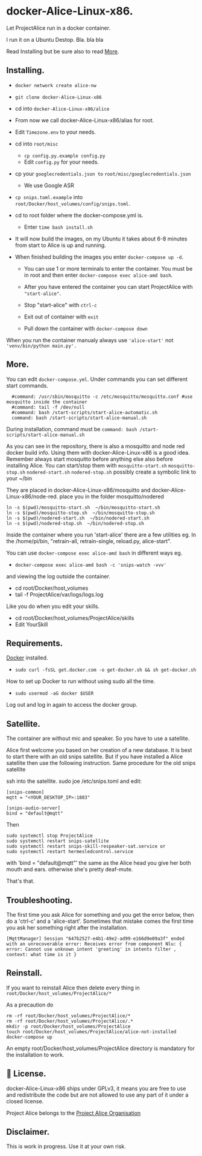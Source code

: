 # docker-Alice-Linux-x86.
Let ProjectAlice run in a docker container.

I run it on a Ubuntu Destop.
Bla. bla bla

Read Installing but be sure also to read [More](#more).

## Installing.
- `docker network create alice-nw`
- `git clone docker-Alice-Linux-x86`
- cd into `docker-Alice-Linux-x86/alice`
- From now we call docker-Alice-Linux-x86/alias for root.
- Edit `Timezone.env` to your needs.
- cd into `root/misc`
  - `cp config.py.example config.py`
  - Edit `config.py` for your needs.
- cp your `googlecredentials.json to` `root/misc/googlecredentials.json`
  - We use Google ASR
- `cp snips.toml.example` into `root/Docker/host_volumes/config/snips.toml`.
- cd to root folder where the docker-compose.yml is.
  - Enter `time bash install.sh`

- It will now build the images, on my Ubuntu it takes about 6-8 minutes from start to Alice is up and running.
- When finished building the images you enter `docker-compose up -d`.
  - You can use 1 or more terminals to enter the container.
    You must be in root and then enter `docker-compose exec alice-amd bash`.

  - After you have entered the container you can start ProjectAlice with `"start-alice"`.
  - Stop "start-alice" with `ctrl-c`
  - Exit out of container with `exit`
  - Pull down the container with `docker-compose down`

When you run the container manualy always use `'alice-start'` not `'venv/bin/python main.py'.`

## More.
You can edit `docker-compose.yml`.
Under commands you can set different start commands.
```
  #command: /usr/sbin/mosquitto -c /etc/mosquitto/mosquitto.conf #use mosquitto inside the container
  #command: tail -f /dev/null
  #command: bash /start-scripts/start-alice-automatic.sh
  command: bash /start-scripts/start-alice-manual.sh
```
During installation, command must be `command: bash /start-scripts/start-alice-manual.sh`

As you can see in the repository, there is also a mosquitto and node red docker build info.
Using them with docker-Alice-Linux-x86 is a good idea.
Remember always start mosquitto before anything else also before installing Alice.
You can start/stop them with
  `mosquitto-start.sh` `mosquitto-stop.sh`
  `nodered-start.sh` `nodered-stop.sh`
  possibly create a symbolic link to your ~/bin

They are placed in docker-Alice-Linux-x86/mosquitto and docker-Alice-Linux-x86/node-red.
  place you in the folder mosquitto/nodered
  ```
  ln -s $(pwd)/mosquitto-start.sh  ~/bin/mosquitto-start.sh
  ln -s $(pwd)/mosquitto-stop.sh  ~/bin/mosquitto-stop.sh
  ln -s $(pwd)/nodered-start.sh  ~/bin/nodered-start.sh
  ln -s $(pwd)/nodered-stop.sh  ~/bin/nodered-stop.sh
  ```

Inside the container where you run 'start-alice' there are a few utilities eg.
In the /home/pi/bin, "retrain-all, retrain-single, reload.py, alice-start".

You can use `docker-compose exec alice-amd bash` in different ways eg.
- `docker-compose exec alice-amd bash -c 'snips-watch -vvv'`

and viewing the log outside the container.
  - cd root/Docker/host_volumes
  - tail -f ProjectAlice/var/logs/logs.log

Like you do when you edit your skills.
- cd root/Docker/host_volumes/ProjectAlice/skills
- Edit YourSkill

## Requirements.
[Docker](https://www.docker.com/) installed.

- `sudo curl -fsSL get.docker.com -o get-docker.sh && sh get-docker.sh`

How to set up Docker to run without using sudo all the time.

 - `sudo usermod -aG docker $USER`

Log out and log in again to access the docker group.


## Satellite.
The container are without mic and speaker.
So you have to use a satellite.

Alice first welcome you based on her creation of a new database.
It is best to start there with an old snips satellite.
But if you have installed a Alice satellite then use the following instruction.
Same procedure for the old snips satellite

ssh into the satellite.
sudo joe /etc/snips.toml and edit:

>
    [snips-common]
    mqtt = "<YOUR_DESKTOP_IP>:1883"

    [snips-audio-server]
    bind = "default@mqtt"

Then
>
    sudo systemctl stop ProjectAlice
    sudo systemctl restart snips-satellite
    sudo systemctl restart snips-skill-respeaker-sat.service or
    sudo systemctl restart hermesledcontrol.service

with 'bind = "default@mqtt"' the same as the Alice head you give her both mouth and ears. otherwise she's pretty deaf-mute.

That's that.

## Troubleshooting.
The first time you ask Alice for something and you get the error below, then do a 'ctrl-c' and a 'alice-start'.
Sometimes that mistake comes the first time you ask her something right after the installation.

`[MqttManager] Session "647b2527-e4b1-49e2-ad99-e166d9e09a3f" ended with an unrecoverable error: Receives error from component Nlu: { error: Cannot use unknown intent 'greeting' in intents filter
, context: what time is it }`

## Reinstall.
If you want to reinstall Alice then delete every thing in `root/Docker/host_volumes/ProjectAlice/*`

As a precaution do
```
rm -rf root/Docker/host_volumes/ProjectAlice/*
rm -rf root/Docker/host_volumes/ProjectAlice/.*
mkdir -p root/Docker/host_volumes/ProjectAlice
touch root/Docker/host_volumes/ProjectAlice/alice-not-installed
docker-compose up
```
An empty root/Docker/host_volumes/ProjectAlice directory is mandatory for the installation to work.

## 📜 License.
docker-Alice-Linux-x86 ships under GPLv3, it means you are free to use and redistribute the code but are not allowed to use any part of it under a closed license.

Project Alice belongs to the [Project Alice Organisation](https://docs.projectalice.io/)

## Disclaimer.
This is work in progress. Use it at your own risk.

